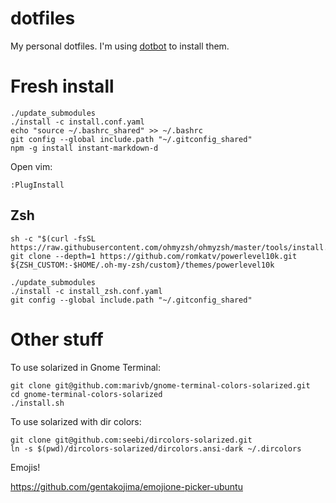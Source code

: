 # dotfiles

My personal dotfiles. I'm using [dotbot](https://github.com/anishathalye/dotbot) to install them.

# Fresh install

```
./update_submodules
./install -c install.conf.yaml
echo "source ~/.bashrc_shared" >> ~/.bashrc
git config --global include.path "~/.gitconfig_shared"
npm -g install instant-markdown-d
```

Open vim:

```
:PlugInstall
```

## Zsh

```
sh -c "$(curl -fsSL https://raw.githubusercontent.com/ohmyzsh/ohmyzsh/master/tools/install.sh)"
git clone --depth=1 https://github.com/romkatv/powerlevel10k.git ${ZSH_CUSTOM:-$HOME/.oh-my-zsh/custom}/themes/powerlevel10k

./update_submodules
./install -c install_zsh.conf.yaml
git config --global include.path "~/.gitconfig_shared"
```


# Other stuff

To use solarized in Gnome Terminal:

```
git clone git@github.com:marivb/gnome-terminal-colors-solarized.git
cd gnome-terminal-colors-solarized
./install.sh
```

To use solarized with dir colors:

```
git clone git@github.com:seebi/dircolors-solarized.git
ln -s $(pwd)/dircolors-solarized/dircolors.ansi-dark ~/.dircolors
```

Emojis!

https://github.com/gentakojima/emojione-picker-ubuntu

